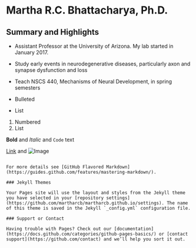 # Martha R.C. Bhattacharya, Ph.D.



## Summary and Highlights

- Assistant Professor at the University of Arizona. My lab started in January 2017.
- Study early events in neurodegenerative diseases, particularly axon and synapse dysfunction and loss
- Teach NSCS 440, Mechanisms of Neural Development, in spring semesters

- Bulleted
- List

1. Numbered
2. List

**Bold** and _Italic_ and `Code` text

[Link](url) and ![Image](src)
```

For more details see [GitHub Flavored Markdown](https://guides.github.com/features/mastering-markdown/).

### Jekyll Themes

Your Pages site will use the layout and styles from the Jekyll theme you have selected in your [repository settings](https://github.com/martharcb/martharcb.github.io/settings). The name of this theme is saved in the Jekyll `_config.yml` configuration file.

### Support or Contact

Having trouble with Pages? Check out our [documentation](https://docs.github.com/categories/github-pages-basics/) or [contact support](https://github.com/contact) and we’ll help you sort it out.
